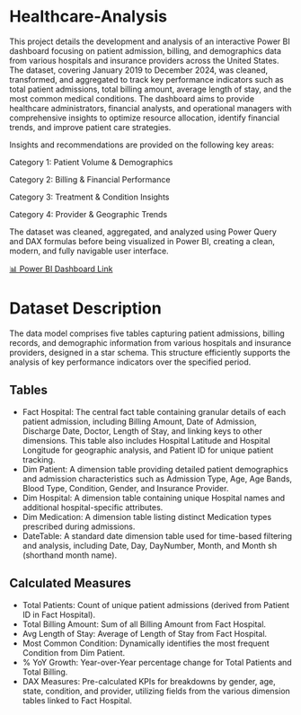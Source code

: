 # Healthcare-Analysis
This project details the development and analysis of an interactive Power BI dashboard focusing on patient admission, billing, and demographics data from various hospitals and insurance providers across the United States. The dataset, covering January 2019 to December 2024, was cleaned, transformed, and aggregated to track key performance indicators such as total patient admissions, total billing amount, average length of stay, and the most common medical conditions. The dashboard aims to provide healthcare administrators, financial analysts, and operational managers with comprehensive insights to optimize resource allocation, identify financial trends, and improve patient care strategies.

Insights and recommendations are provided on the following key areas:

Category 1: Patient Volume & Demographics

Category 2: Billing & Financial Performance

Category 3: Treatment & Condition Insights

Category 4: Provider & Geographic Trends

The dataset was cleaned, aggregated, and analyzed using Power Query and DAX formulas before being visualized in Power BI, creating a clean, modern, and fully navigable user interface.

[📊 Power BI Dashboard Link](https://app.powerbi.com/view?r=eyJrIjoiNWNjNTZmN2EtYjJhMC00MjMzLTlmYWUtOGZlNGNkYjEzNmMwIiwidCI6IjM0YzAxYWRhLTc5MDItNGQ2My04MjgyLThkYzRiZjhmNTUxZCJ9) 

# Dataset Description
The data model comprises five tables capturing patient admissions, billing records, and demographic information from various hospitals and insurance providers, designed in a star schema. This structure efficiently supports the analysis of key performance indicators over the specified period.

## Tables
* Fact Hospital: The central fact table containing granular details of each patient admission, including Billing Amount, Date of Admission, Discharge Date, Doctor, Length of Stay, and linking keys to other dimensions. This table also includes Hospital Latitude and Hospital Longitude for geographic analysis, and Patient ID for unique patient tracking.
* Dim Patient: A dimension table providing detailed patient demographics and admission characteristics such as Admission Type, Age, Age Bands, Blood Type, Condition, Gender, and Insurance Provider.
* Dim Hospital: A dimension table containing unique Hospital names and additional hospital-specific attributes.
* Dim Medication: A dimension table listing distinct Medication types prescribed during admissions.
* DateTable: A standard date dimension table used for time-based filtering and analysis, including Date, Day, DayNumber, Month, and Month sh (shorthand month name).

## Calculated Measures
* Total Patients: Count of unique patient admissions (derived from Patient ID in Fact Hospital).
* Total Billing Amount: Sum of all Billing Amount from Fact Hospital.
* Avg Length of Stay: Average of Length of Stay from Fact Hospital.
* Most Common Condition: Dynamically identifies the most frequent Condition from Dim Patient.
* % YoY Growth: Year-over-Year percentage change for Total Patients and Total Billing.
* DAX Measures: Pre-calculated KPIs for breakdowns by gender, age, state, condition, and provider, utilizing fields from the various dimension tables linked to Fact Hospital.

